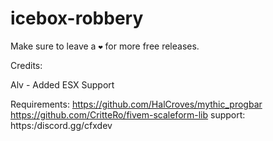 # icebox-robbery

Make sure to leave a ``❤`` for more free releases.

Credits:


Alv - Added ESX Support

Requirements: 
https://github.com/HalCroves/mythic_progbar
https://github.com/CritteRo/fivem-scaleform-lib
support: https:/discord.gg/cfxdev
